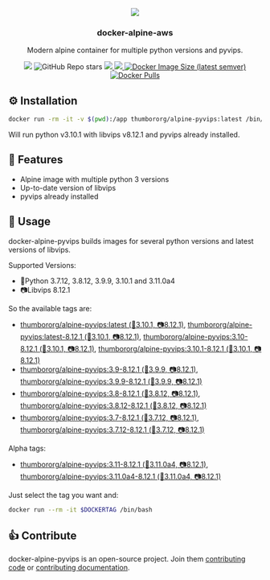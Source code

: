 <p align="center">
<img src="https://raw.github.com/thumbor/thumbor/master/logo-thumbor.png" />
</p>

<h3 align="center">docker-alpine-aws</h3>

<p align="center">
Modern alpine container for multiple python versions and pyvips.
</p>

<p align="center">
  <img src='https://github.com/heynemann/docker-alpine-pyvips/workflows/build/badge.svg' />
  <img alt="GitHub Repo stars" src="https://img.shields.io/github/stars/heynemann/docker-alpine-pyvips">
  <a href='https://github.com/heynemann/docker-alpine-pyvips/pulls' target='_blank'>
    <img src='https://img.shields.io/github/issues-pr-raw/heynemann/docker-alpine-pyvips.svg'/>
  </a>
  <a href='https://github.com/heynemann/docker-alpine-pyvips/issues' target='_blank'>
    <img src='https://img.shields.io/github/issues-raw/heynemann/docker-alpine-pyvips.svg'/>
  </a>
  <a href='https://hub.docker.com/r/thumbororg/alpine-pyvips' target='_blank'>
      <img alt="Docker Image Size (latest semver)" src="https://img.shields.io/docker/image-size/thumbororg/alpine-pyvips?style=flat-square">
  <a href='https://hub.docker.com/r/thumbororg/alpine-pyvips' target='_blank'>
      <img alt="Docker Pulls" src="https://img.shields.io/docker/pulls/thumbororg/alpine-pyvips">
  </a>
</p>

## ⚙️ Installation

```bash
docker run -rm -it -v $(pwd):/app thumbororg/alpine-pyvips:latest /bin/bash
```

Will run python v3.10.1 with libvips v8.12.1 and pyvips already installed.

## 🎯 Features

- Alpine image with multiple python 3 versions
- Up-to-date version of libvips
- pyvips already installed

## 🐳 Usage

docker-alpine-pyvips builds images for several python versions and latest versions of libvips.

Supported Versions:

- 🐍Python 3.7.12, 3.8.12, 3.9.9, 3.10.1 and 3.11.0a4
- 📷Libvips 8.12.1

So the available tags are:

- [thumbororg/alpine-pyvips:latest (🐍3.10.1, 📷8.12.1)](https://hub.docker.com/r/thumbororg/alpine-pyvips/tags), [thumbororg/alpine-pyvips:latest-8.12.1 (🐍3.10.1, 📷8.12.1)](https://hub.docker.com/r/thumbororg/alpine-pyvips/tags), [thumbororg/alpine-pyvips:3.10-8.12.1 (🐍3.10.1, 📷8.12.1)](https://hub.docker.com/r/thumbororg/alpine-pyvips/tags), [thumbororg/alpine-pyvips:3.10.1-8.12.1 (🐍3.10.1, 📷8.12.1)](https://hub.docker.com/r/thumbororg/alpine-pyvips/tags)
- [thumbororg/alpine-pyvips:3.9-8.12.1 (🐍3.9.9, 📷8.12.1)](https://hub.docker.com/r/thumbororg/alpine-pyvips/tags), [thumbororg/alpine-pyvips:3.9.9-8.12.1 (🐍3.9.9, 📷8.12.1)](https://hub.docker.com/r/thumbororg/alpine-pyvips/tags)
- [thumbororg/alpine-pyvips:3.8-8.12.1 (🐍3.8.12, 📷8.12.1)](https://hub.docker.com/r/thumbororg/alpine-pyvips/tags), [thumbororg/alpine-pyvips:3.8.12-8.12.1 (🐍3.8.12, 📷8.12.1)](https://hub.docker.com/r/thumbororg/alpine-pyvips/tags)
- [thumbororg/alpine-pyvips:3.7-8.12.1 (🐍3.7.12, 📷8.12.1)](https://hub.docker.com/r/thumbororg/alpine-pyvips/tags), [thumbororg/alpine-pyvips:3.7.12-8.12.1 (🐍3.7.12, 📷8.12.1)](https://hub.docker.com/r/thumbororg/alpine-pyvips/tags)

Alpha tags:
- [thumbororg/alpine-pyvips:3.11-8.12.1 (🐍3.11.0a4, 📷8.12.1)](https://hub.docker.com/r/thumbororg/alpine-pyvips/tags), [thumbororg/alpine-pyvips:3.11.0a4-8.12.1 (🐍3.11.0a4, 📷8.12.1)](https://hub.docker.com/r/thumbororg/alpine-pyvips/tags)

Just select the tag you want and:

```bash
docker run --rm -it $DOCKERTAG /bin/bash
```

## 👍 Contribute

docker-alpine-pyvips is an open-source project. Join them
[contributing code](https://github.com/heynemann/docker-alpine-pyvips/blob/master/CONTRIBUTING.md) or
[contributing documentation](https://github.com/heynemann/docker-alpine-pyvips/blob/master/CONTRIBUTING.md).

